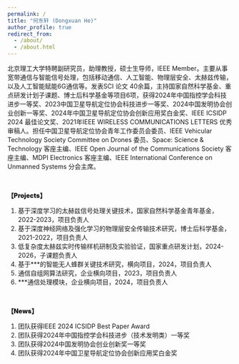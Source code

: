 ```yaml
---
permalink: /
title: "何东轩 (Dongxuan He)"
author_profile: true
redirect_from: 
  - /about/
  - /about.html
---
```


北京理工大学特聘副研究员，助理教授，硕士生导师，IEEE Member。主要从事宽带通信与智能信号处理，包括移动通信、人工智能、物理层安全、太赫兹传输，以及人工智能赋能6G通信等。发表SCI 论文 40余篇，主持国家自然科学基金、重点研发计划子课题、博士后科学基金等项目6项，获得2024年中国指控学会科技进步一等奖、2023中国卫星导航定位协会科技进步一等奖、2024中国发明协会创业创新一等奖、2024年中国卫星导航定位协会创新应用奖白金奖、IEEE ICSIDP 2024 最佳论文奖、2021年IEEE WIRELESS COMMUNICATIONS LETTERS 优秀审稿人。担任中国卫星导航定位协会青年工作委员会委员、IEEE Vehicular Technology Society Committee on Drones 委员、Space: Science & Technology 客座主编、IEEE Open Journal of the Communications Society 客座主编、MDPI Electronics 客座主编、IEEE International Conference on Unmanned Systems 分会主席。



<br>
<p style="font-weight: 900;">【Projects】</p>
<ol>
    <li>基于深度学习的太赫兹信号处理关键技术，国家自然科学基金青年基金，2022-2023，项目负责人</li>
    <li>基于深度神经网络及强化学习的物理层安全传输技术研究，博士后科学基金，2021-2022，项目负责人</li>
    <li>低复杂度太赫兹实时传输样机研制及实验验证，国家重点研发计划，2024-2026，子课题负责人</li>
    <li>基于***的智能无人蜂群关键技术研究，横向项目，2024，项目负责人</li>
    <li>通信自组网算法研究，企业横向项目，2023，项目负责人</li>
    <li>***通信处理模块，企业横向项目，2024，项目负责人</li>
</ol>

<br>
<p style="font-weight: 900;">【News】</p>
<ol>
    <li>团队获得IEEE 2024 ICSIDP Best Paper Award</li>
    <li>团队获得2024年中国指控学会科技进步（技术发明类）一等奖</li>
    <li>团队获得2024中国发明协会创业创新奖一等奖</li>
    <li>团队获得2024年中国卫星导航定位协会创新应用奖白金奖</li>
</ol>